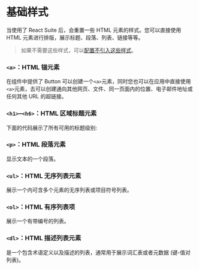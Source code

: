 # 基础样式

当使用了 React Suite 后，会重置一些 HTML 元素的样式。您可以直接使用 HTML 元素进行排版，展示标题、段落、列表、链接等等。

> 如果不需要这些样式，可以[配置不引入这些样式][config-reset-import]。

### `<a>`：HTML 锚元素

在组件中提供了 Button 可以创建一个`<a>`元素，同时您也可以在应用中直接使用 `<a>`元素，去可以创建通向其他网页、文件、同一页面内的位置、电子邮件地址或任何其他 URL 的超链接。

<!--{include:`anchor.md`}-->

### `<h1>`–`<h6>`：HTML 区域标题元素

下面的代码展示了所有可用的标题级别:

<!--{include:`heading.md`}-->

### `<p>`：HTML 段落元素

显示文本的一个段落。

<!--{include:`paragraph.md`}-->

### `<ul>`：HTML 无序列表元素

展示一个内可含多个元素的无序列表或项目符号列表。

<!--{include:`list-ul.md`}-->

### `<ol>`：HTML 有序列表项

展示一个有带编号的列表。

<!--{include:`list-ol.md`}-->

### `<dl>`：HTML 描述列表元素

是一个包含术语定义以及描述的列表，通常用于展示词汇表或者元数据 (键-值对列表)。

<!--{include:`list-dl.md`}-->

[config-reset-import]: /zh/guide/customization-less/#禁用-reset-相关样式引用

